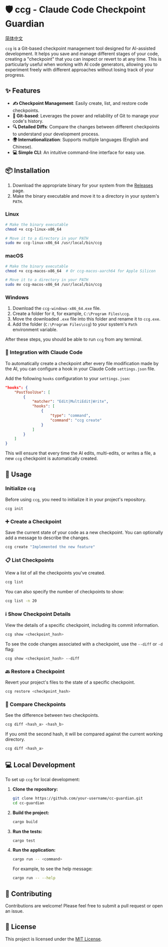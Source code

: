 # 🛡️ ccg - Claude Code Checkpoint Guardian

[简体中文](README.zh.md)

`ccg` is a Git-based checkpoint management tool designed for AI-assisted development. It helps you save and manage different stages of your code, creating a "checkpoint" that you can inspect or revert to at any time. This is particularly useful when working with AI code generators, allowing you to experiment freely with different approaches without losing track of your progress.

## ✨ Features

- **✍️ Checkpoint Management**: Easily create, list, and restore code checkpoints.
- **🌳 Git-based**: Leverages the power and reliability of Git to manage your code's history.
- **🔍 Detailed Diffs**: Compare the changes between different checkpoints to understand your development process.
- **🌍 Internationalization**: Supports multiple languages (English and Chinese).
- **💻 Simple CLI**: An intuitive command-line interface for easy use.

## 📦 Installation

1.  Download the appropriate binary for your system from the [Releases](https://github.com/your-username/cc-guardian/releases) page.
2.  Make the binary executable and move it to a directory in your system's `PATH`.

### Linux

```bash
# Make the binary executable
chmod +x ccg-linux-x86_64

# Move it to a directory in your PATH
sudo mv ccg-linux-x86_64 /usr/local/bin/ccg
```

### macOS

```bash
# Make the binary executable
chmod +x ccg-macos-x86_64  # Or ccg-macos-aarch64 for Apple Silicon

# Move it to a directory in your PATH
sudo mv ccg-macos-x86_64 /usr/local/bin/ccg
```

### Windows

1.  Download the `ccg-windows-x86_64.exe` file.
2.  Create a folder for it, for example, `C:\Program Files\ccg`.
3.  Move the downloaded `.exe` file into this folder and rename it to `ccg.exe`.
4.  Add the folder (`C:\Program Files\ccg`) to your system's `Path` environment variable.

After these steps, you should be able to run `ccg` from any terminal.

### 🤖 Integration with Claude Code

To automatically create a checkpoint after every file modification made by the AI, you can configure a hook in your Claude Code `settings.json` file.

Add the following `hooks` configuration to your `settings.json`:

```json
"hooks": {
    "PostToolUse": [
        {
            "matcher": "Edit|MultiEdit|Write",
            "hooks": [
                {
                    "type": "command",
                    "command": "ccg create"
                }
            ]
        }
    ]
}
```

This will ensure that every time the AI edits, multi-edits, or writes a file, a new `ccg` checkpoint is automatically created.

## 🚀 Usage

### Initialize `ccg`

Before using `ccg`, you need to initialize it in your project's repository.

```bash
ccg init
```

### ➕ Create a Checkpoint

Save the current state of your code as a new checkpoint. You can optionally add a message to describe the changes.

```bash
ccg create "Implemented the new feature"
```

### 📋 List Checkpoints

View a list of all the checkpoints you've created.

```bash
ccg list
```

You can also specify the number of checkpoints to show:

```bash
ccg list -n 20
```

### ℹ️ Show Checkpoint Details

View the details of a specific checkpoint, including its commit information.

```bash
ccg show <checkpoint_hash>
```

To see the code changes associated with a checkpoint, use the `--diff` or `-d` flag:

```bash
ccg show <checkpoint_hash> --diff
```

### 🔙 Restore a Checkpoint

Revert your project's files to the state of a specific checkpoint.

```bash
ccg restore <checkpoint_hash>
```

### 👀 Compare Checkpoints

See the difference between two checkpoints.

```bash
ccg diff <hash_a> <hash_b>
```

If you omit the second hash, it will be compared against the current working directory.

```bash
ccg diff <hash_a>
```

## 💻 Local Development

To set up `ccg` for local development:

1.  **Clone the repository:**

    ```bash
    git clone https://github.com/your-username/cc-guardian.git
    cd cc-guardian
    ```

2.  **Build the project:**

    ```bash
    cargo build
    ```

3.  **Run the tests:**

    ```bash
    cargo test
    ```

4.  **Run the application:**
    ```bash
    cargo run -- <command>
    ```
    For example, to see the help message:
    ```bash
    cargo run -- --help
    ```

## 🤝 Contributing

Contributions are welcome! Please feel free to submit a pull request or open an issue.

## 📄 License

This project is licensed under the [MIT License](LICENSE).

